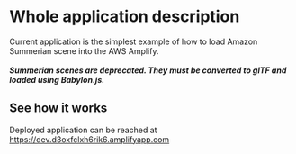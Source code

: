 # Whole application description
Current application is the simplest example of how to load Amazon Summerian scene into the AWS Amplify.<br/><br/>
<strong><i>Summerian scenes are deprecated. They must be converted to glTF and loaded using Babylon.js.</i></strong>
## See how it works
Deployed application can be reached at <a href="https://dev.d3oxfclxh6rik6.amplifyapp.com">https://dev.d3oxfclxh6rik6.amplifyapp.com </a><br/>